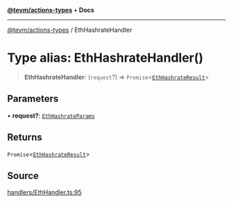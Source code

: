 [**@tevm/actions-types**](../README.md) • **Docs**

***

[@tevm/actions-types](../globals.md) / EthHashrateHandler

# Type alias: EthHashrateHandler()

> **EthHashrateHandler**: (`request`?) => `Promise`\<[`EthHashrateResult`](EthHashrateResult.md)\>

## Parameters

• **request?**: [`EthHashrateParams`](EthHashrateParams.md)

## Returns

`Promise`\<[`EthHashrateResult`](EthHashrateResult.md)\>

## Source

[handlers/EthHandler.ts:95](https://github.com/evmts/tevm-monorepo/blob/main/packages/actions-types/src/handlers/EthHandler.ts#L95)
